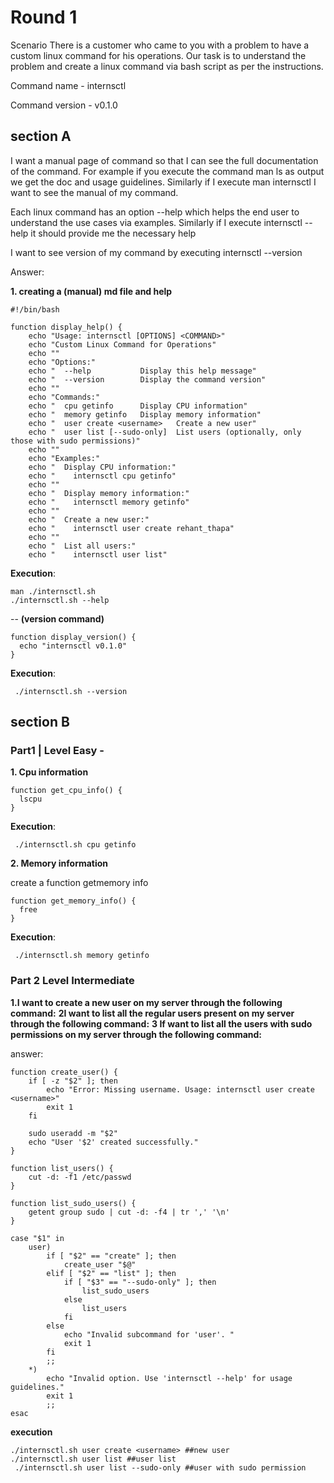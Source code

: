 # Round 1
Scenario There is a customer who came to you with a problem to have a custom linux command for his operations. Our task is to understand the problem and create a linux command via bash script as per the instructions.

Command name - internsctl                                                                                                                                                                        



Command version - v0.1.0

## section A
I want a manual page of command so that I can see the full documentation of the command. For example if you execute the command man ls as output we get the doc and usage guidelines. Similarly if I execute man internsctl I want to see the manual of my command.

Each linux command has an option --help which helps the end user to understand the use cases via examples. Similarly if I execute internsctl --help it should provide me the necessary help

I want to see version of my command by executing internsctl --version

Answer:

 **1. creating a  (manual) md file and help**

```
#!/bin/bash

function display_help() {
    echo "Usage: internsctl [OPTIONS] <COMMAND>"
    echo "Custom Linux Command for Operations"
    echo ""
    echo "Options:"
    echo "  ‐‐help           Display this help message"
    echo "  ‐‐version        Display the command version"
    echo ""
    echo "Commands:"
    echo "  cpu getinfo      Display CPU information"
    echo "  memory getinfo   Display memory information"
    echo "  user create <username>   Create a new user"
    echo "  user list [‐‐sudo‐only]  List users (optionally, only
those with sudo permissions)"
    echo ""
    echo "Examples:"
    echo "  Display CPU information:"
    echo "    internsctl cpu getinfo"
    echo ""
    echo "  Display memory information:"
    echo "    internsctl memory getinfo"
    echo ""
    echo "  Create a new user:"
    echo "    internsctl user create rehant_thapa"
    echo ""
    echo "  List all users:"
    echo "    internsctl user list"
```
**Execution**: 
```
man ./internsctl.sh
./internsctl.sh --help
```
-- **(version command)**
```
function display_version() {
  echo "internsctl v0.1.0"
}
```
**Execution**: 
```
 ./internsctl.sh --version
```

## section B

### Part1 | Level Easy -



**1. Cpu information**
```
function get_cpu_info() {
  lscpu
}
```
**Execution**: 
```
 ./internsctl.sh cpu getinfo
```

**2. Memory information**

create a function getmemory info
```
function get_memory_info() {
  free
}

```
**Execution**: 
```
 ./internsctl.sh memory getinfo
```

 ### Part 2 Level Intermediate

**1.I want to create a new user on my server through the following command:**
**2I want to list all the regular users present on my server through the following command:**
**3 If want to list all the users with sudo permissions on my server through the following command:**


answer:
```
function create_user() {
    if [ -z "$2" ]; then
        echo "Error: Missing username. Usage: internsctl user create <username>"
        exit 1
    fi

    sudo useradd -m "$2"
    echo "User '$2' created successfully."
}

function list_users() {
    cut -d: -f1 /etc/passwd
}

function list_sudo_users() {
    getent group sudo | cut -d: -f4 | tr ',' '\n'
}

case "$1" in
    user)
        if [ "$2" == "create" ]; then
            create_user "$@"
        elif [ "$2" == "list" ]; then
            if [ "$3" == "--sudo-only" ]; then
                list_sudo_users
            else
                list_users
            fi
        else
            echo "Invalid subcommand for 'user'. "
            exit 1
        fi
        ;;
    *)
        echo "Invalid option. Use 'internsctl --help' for usage guidelines."
        exit 1
        ;;
esac

```
**execution**

```
./internsctl.sh user create <username> ##new user
./internsctl.sh user list ##user list
 ./internsctl.sh user list --sudo-only ##user with sudo permission
```

